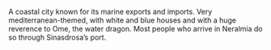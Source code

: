 A coastal city known for its marine exports and imports. Very mediterranean-themed, with white and blue houses and with a huge reverence to Ome, the water dragon. Most people who arrive in Neralmia do so through Sinasdrosa’s port.